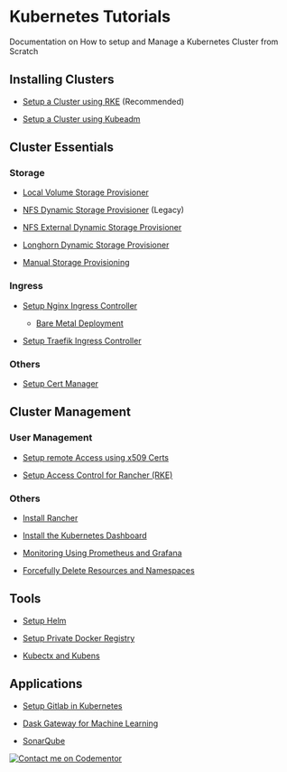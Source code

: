 # Kubernetes Tutorials
Documentation on How to setup and Manage a Kubernetes Cluster from Scratch

## Installing Clusters
- [Setup a Cluster using RKE](rke.md) (Recommended)

- [Setup a Cluster using Kubeadm](installation.md)

## Cluster Essentials

### Storage

- [Local Volume Storage Provisioner](storage/local-volume/Readme.md)

- [NFS Dynamic Storage Provisioner](storage/nfs-storage/Readme.md) (Legacy)

- [NFS External Dynamic Storage Provisioner](storage/nfs-external-storage/Readme.md)

- [Longhorn Dynamic Storage Provisioner](storage/longhorn/Readme.md)

- [Manual Storage Provisioning](storage/manual.md)

### Ingress
- [Setup Nginx Ingress Controller](ingress/nginx/Readme.md)
    - [Bare Metal Deployment](ingress/nginx/bare-metal/Readme.md)

- [Setup Traefik Ingress Controller](ingress/traefik.md)

### Others

- [Setup Cert Manager](cert-manager/Readme.md)

## Cluster Management

### User Management

- [Setup remote Access using x509 Certs](user-management/generic.md)

- [Setup Access Control for Rancher (RKE)](user-management/rke.md)

### Others

- [Install Rancher](rancher.md)

- [Install the Kubernetes Dashboard](dashboard/Readme.md)

- [Monitoring Using Prometheus and Grafana](monitoring/Readme.md)



- [Forcefully Delete Resources and Namespaces](force-delete.md)

## Tools

- [Setup Helm](helm.md)

- [Setup Private Docker Registry](pull-secrets.md)

- [Kubectx and Kubens](kubectx.md)

## Applications

- [Setup Gitlab in Kubernetes](gitlab.md)

- [Dask Gateway for Machine Learning](dask-gateway/Readme.md)

- [SonarQube](sonarqube/Readme.md)


[![Contact me on Codementor](https://www.codementor.io/m-badges/odytrice/find-me-on-cm-b.svg)](https://www.codementor.io/@odytrice?refer=badge)
